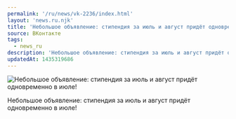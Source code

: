 ```yaml
---
permalink: '/ru/news/vk-2236/index.html'
layout: 'news.ru.njk'
title: 'Небольшое объявление: стипендия за июль и август придёт одновременно в июле!'
source: ВКонтакте
tags:
  - news_ru
description: 'Небольшое объявление: стипендия за июль и август придёт одновременно в июле!'
updatedAt: 1435319686
---
```

![Небольшое объявление: стипендия за июль и август придёт одновременно в июле!](https://sun9-64.userapi.com/impf/c628127/v628127484/82c6/PAjrYwUPNxs.jpg?size=1278x720&quality=96&proxy=1&sign=a7197019f6331cc0ef76059736084f89&c_uniq_tag=hl2FE-SBViEBJQWVZ9nUxeEFg2P8769DyT9nUuOZ-u0&type=album)

Небольшое объявление: стипендия за июль и август придёт одновременно в июле!
